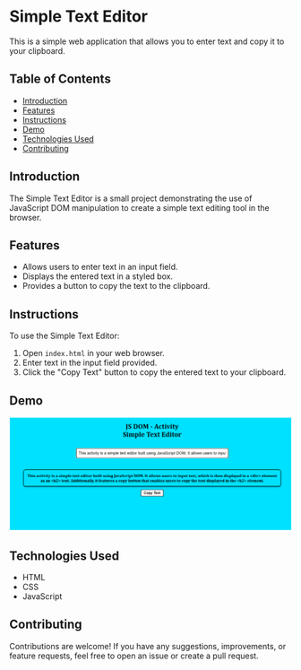 # Simple Text Editor

This is a simple web application that allows you to enter text and copy it to your clipboard.

## Table of Contents

- [Introduction](#introduction)
- [Features](#features)
- [Instructions](#instructions)
- [Demo](#demo)
- [Technologies Used](#technologies-used)
- [Contributing](#contributing)

## Introduction

The Simple Text Editor is a small project demonstrating the use of JavaScript DOM manipulation to create a simple text editing tool in the browser.

## Features

- Allows users to enter text in an input field.
- Displays the entered text in a styled box.
- Provides a button to copy the text to the clipboard.

## Instructions

To use the Simple Text Editor:

1. Open `index.html` in your web browser.
2. Enter text in the input field provided.
3. Click the "Copy Text" button to copy the entered text to your clipboard.

## Demo

[![Simple Text Editor Preview](preview.png)](https://hardik-techie.github.io/Simple-Text-Editor/)

## Technologies Used

- HTML
- CSS
- JavaScript

## Contributing

Contributions are welcome! If you have any suggestions, improvements, or feature requests, feel free to open an issue or create a pull request.

